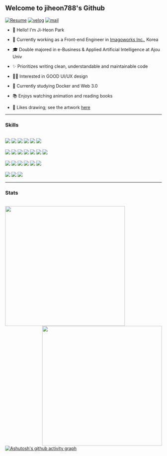 ## Welcome to jiheon788's Github

[![Resume](https://img.shields.io/badge/JiHeon's_Resume-5C9EFF?style=flat&logo=Notion)](https://jiheon788.notion.site)
[![velog](https://img.shields.io/badge/JiHeon's_Blog-20C997?style=flat&logo=Velog&logoColor=white)](https://velog.io/@jiheon788)
[![mail](https://img.shields.io/badge/harrypark.dev@gmail.com-c14438?style=flat&logo=Gmail&logoColor=white)](mailto:harrypark.dev@gmail.com)

- 👋 Hello! I'm Ji-Heon Park

- 🔭 Currently working as a Front-end Engineer in [Imagoworks Inc.](https://dentbird.com/), Korea

- 🎓 Double majored in e-Business & Applied Artificial Intelligence at Ajou Univ

- ✨ Prioritizes writing clean, understandable and maintainable code

- 👨‍🎨 Interested in GOOD UI/UX design

- 🌱 Currently studying Docker and Web 3.0

- 📚 Enjoys watching animation and reading books

- 🤔 Likes drawing; see the artwork [here](https://jiheon788.notion.site/jiheon788/Enjoy-My-Drawings-da7393f4b86549edaa07020dcfc3d266)


---

### Skills

<br>

<div>
<img src="https://img.shields.io/badge/JavaScript-F7DF1E?style=flat-square&logo=JavaScript&logoColor=white"/>
<img src="https://img.shields.io/badge/TypeScript-3178C6?style=flat-square&logo=TypeScript&logoColor=white"/>
<img src="https://img.shields.io/badge/HTML5-E34F26?style=flat-square&logo=HTML5&logoColor=white"/>
<img src="https://img.shields.io/badge/CSS3-1572B6?style=flat-square&logo=CSS3&logoColor=white"/>
<img src="https://img.shields.io/badge/Python-3776AB?style=flat-square&logo=Python&logoColor=white"/>
<img src="https://img.shields.io/badge/R-276DC3?style=flat-square&logo=R&logoColor=white"/>
</div>
<br>

<div>
<img src="https://img.shields.io/badge/React-61DAFB?style=flat-square&logo=React&logoColor=white"/>
<img src="https://img.shields.io/badge/Next.js-000000?style=flat-square&logo=nextdotjs&logoColor=white"/>
<img src="https://img.shields.io/badge/Redux-764ABC?style=flat-square&logo=Redux&logoColor=white"/>
<img src="https://img.shields.io/badge/React Query-FF4154?style=flat-square&logo=React Query&logoColor=white"/>
<img src="https://img.shields.io/badge/Recoil-0088CC?style=flat-square&logo=Recoil&logoColor=white"/>
<img src="https://img.shields.io/badge/styled-components-DB7093?style=flat-square&logo=styled-components&logoColor=white"/>
<img src="https://img.shields.io/badge/Jest-C21325?style=flat-square&logo=Jest&logoColor=white"/>
</div>
<br>

  
<div>
<img src="https://img.shields.io/badge/Express-000000?style=flat-square&logo=Express&logoColor=white"/>
<img src="https://img.shields.io/badge/Node.js-339933?style=flat-square&logo=Node.js&logoColor=white"/>
<img src="https://img.shields.io/badge/Jquery-0769AD?style=flat-square&logo=Jquery&logoColor=white"/>
<img src="https://img.shields.io/badge/FastAPI-009688?style=flat-square&logo=FastAPI&logoColor=white"/>
<img src="https://img.shields.io/badge/Flask-000000?style=flat-square&logo=Flask&logoColor=white"/>
<img src="https://img.shields.io/badge/MongoDB-47A248?style=flat-square&logo=MongoDB&logoColor=white"/>
</div>
<br>

<div>
<img src="https://img.shields.io/badge/Netlify-00C7B7?style=flat-square&logo=Netlify&logoColor=white"/>
<img src="https://img.shields.io/badge/TensorFlow-FF6F00?style=flat-square&logo=TensorFlow&logoColor=white"/>
<img src="https://img.shields.io/badge/scikit-learn-F7931E?style=flat-square&logo=scikit-learn&logoColor=white"/>
</div>
  
---

### Stats

<br>

<div align=center>
    <a href="https://github.com/anuraghazra/github-readme-stats" title="Go to Source">
      <img align="left" width=385 src="https://github-readme-stats.vercel.app/api?username=jiheon788&show_icons=true&theme=dark&hide_border=true&bg_color=151515&icon_color=ffffff&text_color=ffffff&title_color=00e6fe" />
    </a>
    <a href="https://git.io/streak-stats" title="Go to Source">
      <img align="right" width=385 src="http://github-readme-streak-stats.herokuapp.com?user=jiheon788&hide_border=true&theme=black-ice" alt="" />
    </a>
  </div>

<br><br><br><br><br><br><br><br>

[![Ashutosh's github activity graph](https://github-readme-activity-graph.cyclic.app/graph?username=jiheon788&theme=react-dark)](https://github.com/ashutosh00710/github-readme-activity-graph)
